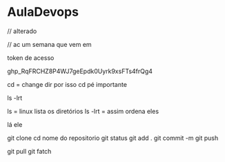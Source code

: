 # AulaDevops

// alterado

// ac um semana que vem em 

token de acesso

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


cd = change dir por isso cd pé importante

ls -lrt

ls = linux lista os diretórios 
ls -lrt = assim ordena eles

lá ele


git clone 
cd nome do repositorio 
git status 
git add . 
git commit -m 
git push 

git pull 
git fatch